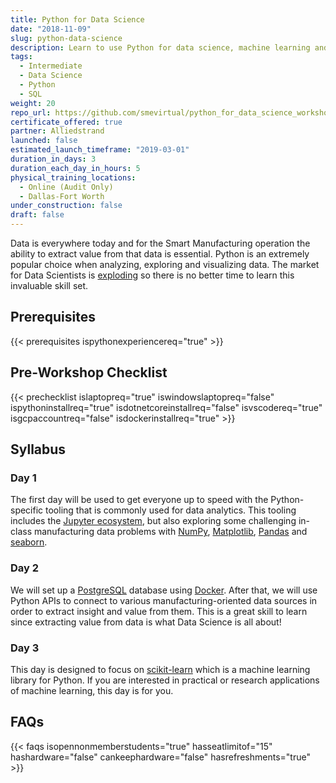 ```yaml
---
title: Python for Data Science
date: "2018-11-09"
slug: python-data-science
description: Learn to use Python for data science, machine learning and data analytics applications.
tags:
  - Intermediate
  - Data Science
  - Python
  - SQL
weight: 20
repo_url: https://github.com/smevirtual/python_for_data_science_workshop
certificate_offered: true
partner: Alliedstrand
launched: false
estimated_launch_timeframe: "2019-03-01"
duration_in_days: 3
duration_each_day_in_hours: 5
physical_training_locations:
  - Online (Audit Only)
  - Dallas-Fort Worth
under_construction: false
draft: false
---
```


Data is everywhere today and for the Smart Manufacturing operation the ability to extract value from that data is essential. Python is an extremely popular choice when analyzing, exploring and visualizing data. The market for Data Scientists is [exploding](https://www.forbes.com/sites/louiscolumbus/2017/05/13/ibm-predicts-demand-for-data-scientists-will-soar-28-by-2020/#4d4149387e3b) so there is no better time to learn this invaluable skill set.

## Prerequisites

{{< prerequisites ispythonexperiencereq="true" >}}

## Pre-Workshop Checklist

{{< prechecklist islaptopreq="true" iswindowslaptopreq="false" ispythoninstallreq="true" isdotnetcoreinstallreq="false" isvscodereq="true" isgcpaccountreq="false" isdockerinstallreq="true" >}}

## Syllabus

### Day 1

The first day will be used to get everyone up to speed with the Python-specific tooling that is commonly used for data analytics. This tooling includes the [Jupyter ecosystem](http://jupyter.org/), but also exploring some challenging in-class manufacturing data problems with [NumPy](http://www.numpy.org/), [Matplotlib](https://matplotlib.org/), [Pandas](https://pandas.pydata.org/) and [seaborn](https://seaborn.pydata.org/).

### Day 2

We will set up a [PostgreSQL](https://www.postgresql.org/) database using [Docker](https://docs.docker.com/install/). After that, we will use Python APIs to connect to various manufacturing-oriented data sources in order to extract insight and value from them. This is a great skill to learn since extracting value from data is what Data Science is all about!

### Day 3

This day is designed to focus on [scikit-learn](https://scikit-learn.org/stable/) which is a machine learning library for Python. If you are interested in practical or research applications of machine learning, this day is for you.

## FAQs

{{< faqs isopennonmemberstudents="true" hasseatlimitof="15" hashardware="false" cankeephardware="false" hasrefreshments="true" >}}
